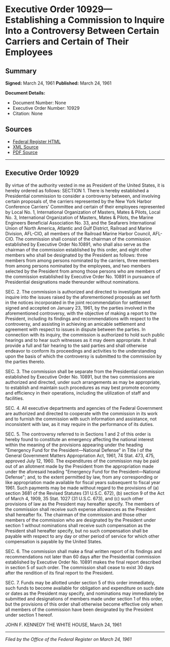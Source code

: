 # Executive Order 10929—Establishing a Commission to Inquire Into a Controversy Between Certain Carriers and Certain of Their Employees

## Summary

**Signed:** March 24, 1961
**Published:** March 24, 1961

**Document Details:**
- Document Number: None
- Executive Order Number: 10929
- Citation: None

## Sources
- [Federal Register HTML](https://www.presidency.ucsb.edu/documents/executive-order-10929-establishing-commission-inquire-into-controversy-between-certain)
- [XML Source](None)
- [PDF Source](None)

---

## Executive Order 10929

By virtue of the authority vested in me as President of the United States, it is hereby ordered as follows:
SECTION 1. There is hereby established a Presidential commission to consider a controversy between, and involving certain proposals of, the carriers represented by the New York Harbor Conference Carriers' Committee and certain of their employees represented by Local No. 1, International Organization of Masters, Mates & Pilots, Local No. 3, International Organization of Masters, Mates & Pilots, the Marine Engineers Beneficial Association No. 33, and the Seafarers International Union of North America, Atlantic and Gulf District, Railroad and Marine Division, AFL-CIO, all members of the Railroad Marine Harbor Council, AFL-CIO. The commission shall consist of the chairman of the commission established by Executive Order No.10891, who shall also serve as the chairman of the commission established by this order, and eight other members who shall be designated by the President as follows: three members from among persons nominated by the carriers, three members from among persons nominated by the employees, and two members selected by the President from among those persons who are members of the commission established by Executive Order No. 10891 in pursuance of Presidential designations made thereunder without nominations.

SEC. 2. The commission is authorized and directed to investigate and inquire into the issues raised by the aforementioned proposals as set forth in the notices incorporated in the joint recommendation for settlement signed and accepted on January 23, 1961, by the parties involved in the aforementioned controversy, with the objective of making a report to the President, including its findings and recommendations with respect to the controversy, and assisting in achieving an amicable settlement and agreement with respect to issues in dispute between the parties. In connection with its inquiry, the commission is authorized to hold such public hearings and to hear such witnesses as it may deem appropriate. It shall provide a full and fair hearing to the said parties and shall otherwise endeavor to conform its proceedings and activities to the understanding upon the basis of which the controversy is submitted to the commission by the parties thereto.

SEC. 3. The commission shall be separate from the Presidential commission established by Executive Order No. 10891, but the two commissions are authorized and directed, under such arrangements as may be appropriate, to establish and maintain such procedures as may best promote economy and efficiency in their operations, including the utilization of staff and facilities.

SEC. 4. All executive departments and agencies of the Federal Government are authorized and directed to cooperate with the commission in its work and to furnish the commission with such information and assistance, not inconsistent with law, as it may require in the performance of its duties.

SEC. 5. The controversy referred to in Sections 1 and 2 of this order is hereby found to constitute an emergency affecting the national interest within the meaning of the provisions appearing under the heading "Emergency Fund for the President—National Defense" in Title I of the General Government Matters Appropriation Act, 1961, 74 Stat. 473, 475, approved July 12, 1960. The expenditures of the commission may be paid out of an allotment made by the President from the appropriation made under the aforesaid heading "Emergency Fund for the President—National Defense"; and, to the extent permitted by law, from any corresponding or like appropriation made available for fiscal years subsequent to fiscal year 1961. Such payments may be made without regard to the provisions of (a) section 3681 of the Revised Statutes (31 U.S.C. 672), (b) section 9 of the Act of March 4, 1909, 35 Stat. 1027 (31 U.S.C. 673), and (c) such other provisions of law as the President may hereafter specify. The members of the commission shall receive such expense allowances as the President shall hereafter fix. The chairman of the commission and those other members of the commission who are designated by the President under section 1 without nominations shall receive such compensation as the President shall hereafter specify, but no such compensation shall be payable with respect to any day or other period of service for which other compensation is payable by the United States.

SEC. 6. The commission shall make a final written report of its findings and recommendations not later than 60 days after the Presidential commission established by Executive Order No. 10891 makes the final report described in section 5 of such order. The commission shall cease to exist 30 days after the rendition of its final report to the President.

SEC. 7. Funds may be allotted under section 5 of this order immediately, such funds to become available for obligation and expenditure on such date or dates as the President may specify, and nominations may immediately be submitted and designations of members made under section 1 of this order, but the provisions of this order shall otherwise become effective only when all members of the commission have been designated by the President under section 1 hereof.

JOHN F. KENNEDY
THE WHITE HOUSE,
March 24, 1961

---

*Filed by the Office of the Federal Register on March 24, 1961*
